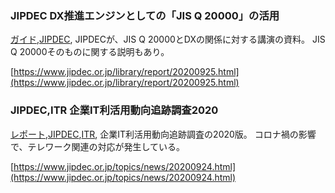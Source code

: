 ### JIPDEC DX推進エンジンとしての「JIS Q 20000」の活用
[ガイド](ガイド.html),[JIPDEC](JIPDEC.html),
JIPDECが、JIS Q 20000とDXの関係に対する講演の資料。
JIS Q 20000そのものに関する説明もあり。

[https://www.jipdec.or.jp/library/report/20200925.html](https://www.jipdec.or.jp/library/report/20200925.html)

### JIPDEC,ITR 企業IT利活用動向追跡調査2020
[レポート](レポート.html),[JIPDEC](JIPDEC.html),[ITR](ITR.html),
企業IT利活用動向追跡調査の2020版。
コロナ禍の影響で、テレワーク関連の対応が発生している。

[https://www.jipdec.or.jp/topics/news/20200924.html](https://www.jipdec.or.jp/topics/news/20200924.html)

